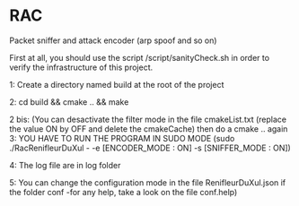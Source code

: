 # RAC

Packet sniffer and attack encoder (arp spoof and so on)

First at all, you should use the script /script/sanityCheck.sh in order to verify the infrastructure of this project.

1: Create a directory named build at the root of the project

2: cd build && cmake .. && make

2 bis: (You can desactivate the filter mode in the file cmakeList.txt (replace the value ON by OFF and delete the cmakeCache) then do a cmake ..
again
3: YOU HAVE TO RUN THE PROGRAM IN SUDO MODE (sudo ./RacRenifleurDuXul - -e [ENCODER_MODE : ON] -s [SNIFFER_MODE : ON])

4: The log file are in log folder

5: You can change the configuration mode in the file RenifleurDuXul.json if the folder conf -for any help, take a look on the file conf.help)


